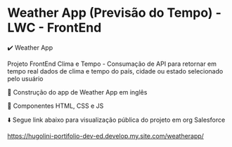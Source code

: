 # Weather App (Previsão do Tempo) - LWC - FrontEnd

:heavy_check_mark: Weather App 

Projeto FrontEnd Clima e Tempo - Consumação de API para retornar em tempo real dados de clima e tempo do país, cidade ou estado selecionado pelo usuário

:wrench: Construção do app de Weather App em inglês 

:art: Componentes HTML, CSS e JS 

:arrow_down: Segue link abaixo para visualização pública do projeto em org Salesforce

https://hugolini-portifolio-dev-ed.develop.my.site.com/weatherapp/
